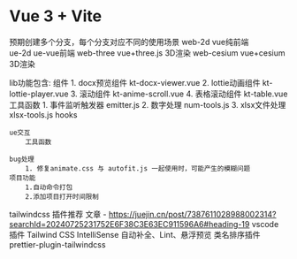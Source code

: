 # Vue 3 + Vite


预期创建多个分支，每个分支对应不同的使用场景
    web-2d  vue纯前端  
    ue-2d   ue-vue前端
    web-three  vue+three.js 3D渲染
    web-cesium  vue+cesium 3D渲染

lib功能包含:
    组件 
        1. docx预览组件 kt-docx-viewer.vue
        2. lottie动画组件 kt-lottie-player.vue
        3. 滚动组件 kt-anime-scroll.vue
        4. 表格滚动组件 kt-table.vue
    工具函数
        1. 事件监听触发器 emitter.js
        2. 数字处理      num-tools.js
        3. xlsx文件处理   xlsx-tools.js
    hooks
        

    ue交互
        工具函数
      
    bug处理
        1. 修复animate.css 与 autofit.js 一起使用时，可能产生的模糊问题
    项目功能
        1.自动命令打包
        2.添加项目打开时间限制

        

tailwindcss 插件推荐  文章 - https://juejin.cn/post/7387611028988002314?searchId=20240725231752E6F38C3E63EC911596A6#heading-19
    vscode 插件
        Tailwind CSS IntelliSense 自动补全、Lint、悬浮预览
    类名排序插件 prettier-plugin-tailwindcss